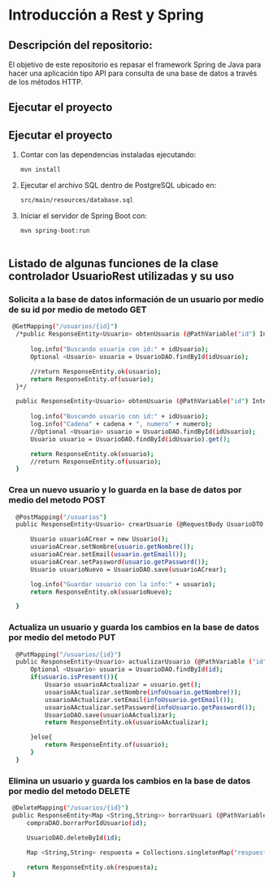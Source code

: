 # **Introducción a Rest y Spring**

## Descripción del repositorio:

El objetivo de este repositorio es repasar el framework Spring de Java para hacer una aplicación tipo API para consulta de una base de datos a través de los métodos HTTP.

## Ejecutar el proyecto

  ## Ejecutar el proyecto

1. Contar con las dependencias instaladas ejecutando:
   ```bash
   mvn install
2. Ejecutar el archivo SQL dentro de PostgreSQL ubicado en:
   ```bash
   src/main/resources/database.sql
3. Iniciar el servidor de Spring Boot con:
   ```bash
   mvn spring-boot:run
    
## Listado de algunas funciones de la clase controlador UsuarioRest utilizadas y su uso
  
  ### Solicita a la base de datos información de un usuario por medio de su id por medio de metodo GET
  ```bash
   @GetMapping("/usuarios/{id}")
    /*public ResponseEntity<Usuario> obtenUsuario (@PathVariable("id") Integer idUsuario){
        
        log.info("Buscando usuario con id:" + idUsuario);
        Optional <Usuario> usuario = UsuarioDAO.findById(idUsuario);

        //return ResponseEntity.ok(usuario);
        return ResponseEntity.of(usuario);
    }*/

    public ResponseEntity<Usuario> obtenUsuario (@PathVariable("id") Integer idUsuario, String cadena, Integer numero){
        
        log.info("Buscando usuario con id:" + idUsuario);
        log.info("Cadena" + cadena + ", numero" + numero);
        //Optional <Usuario> usuario = UsuarioDAO.findById(idUsuario);
        Usuario usuario = UsuarioDAO.findById(idUsuario).get();

        return ResponseEntity.ok(usuario);
        //return ResponseEntity.of(usuario);
    }
  ```
  ### Crea un nuevo usuario y lo guarda en la base de datos por medio del metodo POST
  ```bash
    @PostMapping("/usuarios")
    public ResponseEntity<Usuario> crearUsuario (@RequestBody UsuarioDTO usuario){

        Usuario usuarioACrear = new Usuario();
        usuarioACrear.setNombre(usuario.getNombre());
        usuarioACrear.setEmail(usuario.getEmail());
        usuarioACrear.setPassword(usuario.getPassword());
        Usuario usuarioNuevo = UsuarioDAO.save(usuarioACrear);

        log.info("Guardar usuario con la info:" + usuario);
        return ResponseEntity.ok(usuarioNuevo);

    }
  ```
  ### Actualiza un usuario y guarda los cambios en la base de datos por medio del metodo PUT
  ```bash
    @PutMapping("/usuarios/{id}")
    public ResponseEntity<Usuario> actualizarUsuario (@PathVariable ("id") Integer id, UsuarioDTO infoUsuario){
        Optional <Usuario> usuario = UsuarioDAO.findById(id);
        if(usuario.isPresent()){
            Usuario usuarioAActualizar = usuario.get();
            usuarioAActualizar.setNombre(infoUsuario.getNombre());
            usuarioAActualizar.setEmail(infoUsuario.getEmail());
            usuarioAActualizar.setPassword(infoUsuario.getPassword());
            UsuarioDAO.save(usuarioAActualizar);
            return ResponseEntity.ok(usuarioAActualizar);

        }else{
            return ResponseEntity.of(usuario);
        }
    }
```
   ### Elimina un usuario y guarda los cambios en la base de datos por medio del metodo DELETE
   ```bash
    @DeleteMapping("/usuarios/{id}")
    public ResponseEntity<Map <String,String>> borrarUsuari (@PathVariable ("id") Integer id){
        compraDAO.borrarPorIdUsuario(id);

        UsuarioDAO.deleteById(id);

        Map <String,String> respuesta = Collections.singletonMap("respuesta", "Usuario eliminado");

        return ResponseEntity.ok(respuesta);
    }

```




  


